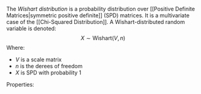 The *Wishart distribution* is a probability distribution over [[Positive Definite Matrices|symmetric positive definite]] (SPD) matrices. It is a multivariate case of the [[Chi-Squared Distribution]]. A Wishart-distributed random variable is denoted:
$$
X \sim \text{Wishart}(V,n)
$$Where:
* $V$ is a scale matrix
* $n$ is the derees of freedom
* $X$ is SPD with probability $1$

Properties:
